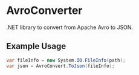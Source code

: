 # AvroConverter  

.NET library to convert from Apache Avro to JSON.

## Example Usage

```csharp
var fileInfo = new System.IO.FileInfo(path);
var json = AvroConvert.ToJson(fileInfo);
```